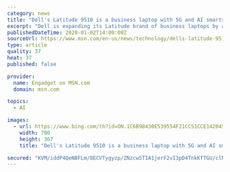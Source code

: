 ```yaml
---
category: news
title: "Dell's Latitude 9510 is a business laptop with 5G and AI smarts"
excerpt: "Dell is expanding its Latitude brand of business laptops by adding a 9000-series, starting with the new Latitude 9510. As with some other recent notebook launches, the company is highlighting a few superlatives here."
publishedDateTime: 2020-01-02T14:00:00Z
sourceUrl: https://www.msn.com/en-us/news/technology/dells-latitude-9510-is-a-business-laptop-with-5g-and-ai-smarts/ar-BBYxUSA
type: article
quality: 37
heat: 37
published: false

provider:
  name: Engadget on MSN.com
  domain: msn.com

topics:
  - AI

images:
  - url: https://www.bing.com/th?id=ON.1C6B98430E539554F21CC51CCE142045
    width: 700
    height: 367
    title: "Dell's Latitude 9510 is a business laptop with 5G and AI smarts"

secured: "KVM/iddP4QeNBFLm/8ECVTygyzp/ZNzcwSTIA1jerF2vI3pD4TnkKfTGU/clNX86eQWRw0yOLgnZqtFN/iYyv5+XXM6dkln05JGRZeTbknYJ05FM5EvqYu5aAaVcqUyfinmin30QK5YjjOknpipNKv7piEmjOaWd96Snq6i7yKUZWskvpTQLScTrHH8sJ0iVnkAH0E7QtJjKS8IWyPbSJ486l4LawEh8gj7ufmwV9iF8/rCYlbYxr1EzPqkiuYxm0lp9C9VQGqzcRY7+3KztYg==;T5HO3ZO25PW6M8SGIxW2kQ=="
---
```


